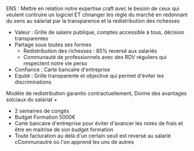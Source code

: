 
ENS : Mettre en relation notre expertise craft avec le besoin de ceux qui veulent contruire un logiciel
ET chnanger les règle du marché en redonnant du sens au salariat par la transparence et la redistribution des richesses

- Valeur : Grille de salaire publique, comptes accessible à tous, décision transparentes
- Partage sous toutes ses formes
	- Redistribution des richesses :  85% reversé aux salariés
	- Communauté de professionnels avec des RDV réguliers qui respectent notre vie perso
- Confiance : Carte bancaire d'entreprise
- Equité : Grille transparente et objective qui permet d'éviter les discriminations

Modèle de redistribution garantio contractuellement,
Donne des avantages solciaux du salariat +
- 2 semaines de congés
- Budget Formation 5000€ 
- Carte bancaire d'entreprise pour éviter d'avancer les notes de frais et être en maitrise de son budget formation
- Toute facturation au delà d'un certain seuil est reversé au salarié
cCommunautré où l'on apprend les uns de autres